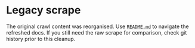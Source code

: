 # Legacy scrape

The original crawl content was reorganised. Use [`README.md`](README.md) to navigate the refreshed docs. If you still need the raw scrape for comparison, check git history prior to this cleanup.

